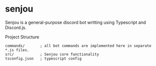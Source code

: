 # senjou
Senjou is a general-purpose discord bot writting using Typescript and Discord.js.

Project Structure
```
commands/       ; all bot commands are implemented here in separate *.js files.
src/            ; Senjou core functionality
tsconfig.json   ; typescript config
```